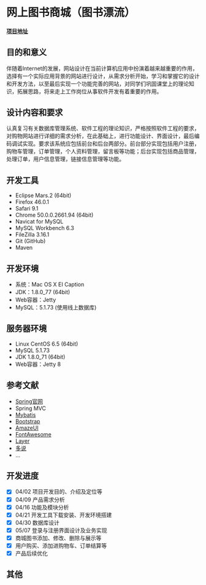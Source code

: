 # 网上图书商城（图书漂流）

#### [项目地址](http://book.ianhe.me/index)

## 目的和意义
伴随着Internet的发展，网站设计在当前计算机应用中扮演着越来越重要的作用，选择有一个实际应用背景的网站进行设计，从需求分析开始，学习和掌握它的设计和开发方法，以至最后实现一个功能完善的网站，对同学们巩固课堂上的理论知识，拓展思路，将来走上工作岗位从事软件开发有着重要的作用。

## 设计内容和要求
认真复习有关数据库管理系统、软件工程的理论知识，严格按照软件工程的要求，对购物网站进行详细的需求分析，在此基础上，进行功能设计、界面设计，最后编码调试实现。要求该系统应包括前台和后台两部分。前台部分实现包括用户注册，购物车管理，订单管理，个人资料管理，留言板等功能；后台实现包括商品管理，处理订单，用户信息管理，链接信息管理等功能。

## 开发工具
* Eclipse Mars.2 (64bit)
* Firefox 46.0.1
* Safari 9.1
* Chrome 50.0.0.2661.94 (64bit)
* Navicat for MySQL
* MySQL Workbench 6.3
* FileZilla 3.16.1
* Git (GitHub)
* Maven

## 开发环境
* 系统：Mac OS X EI Caption
* JDK：1.8.0_77 (64bit)
* Web容器：Jetty
* MySQL：5.1.73 (使用线上数据库)

## 服务器环境
* Linux CentOS 6.5 (64bit)
* MySQL 5.1.73
* JDK 1.8.0_71 (64bit)
* Web容器：Jetty 8

## 参考文献
* [Spring官网](https://spring.io/)
* Spring MVC
* [Mybatis](http://www.mybatis.org/mybatis-3/)
* [Bootstrap](http://www.bootcss.com/)
* [AmazeUI](http://amazeui.org/)
* [FontAwesome](http://fontawesome.io/)
* [Layer](http://layer.layui.com/)
* [多说](http://duoshuo.com/)
* ...

## 开发进度
- [x] 04/02 项目开发目的、介绍及定位等
- [x] 04/09 产品需求分析
- [x] 04/16 功能及模块分析
- [x] 04/21 开发工具下载安装、开发环境搭建
- [x] 04/30 数据库设计
- [x] 05/07 登录与注册界面设计及业务实现
- [x] 商城图书添加、修改、删除与展示等
- [x] 用户购买、添加进购物车、订单结算等
- [x] 产品后续优化

## 其他
